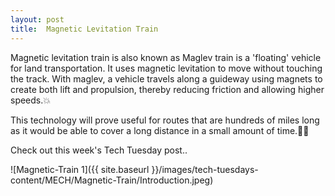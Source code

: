 ```yaml
---
layout: post
title:  Magnetic Levitation Train
---
```


Magnetic levitation train is also known as Maglev train is a 'floating' vehicle for land transportation. It uses magnetic levitation to move without touching the track. With maglev, a vehicle travels along a guideway using magnets to create both lift and propulsion, thereby reducing friction and allowing higher speeds.💥

This technology will prove useful for routes that are hundreds of miles long as it would be able to cover a long distance in a small amount of time.💫💫

Check out this week's Tech Tuesday post..
 
![Magnetic-Train 1]({{ site.baseurl }}/images/tech-tuesdays-content/MECH/Magnetic-Train/Introduction.jpeg)

